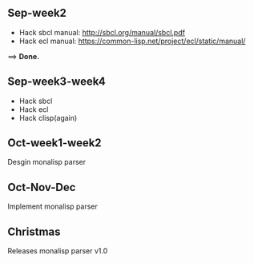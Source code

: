 
## Sep-week2
- Hack sbcl manual: http://sbcl.org/manual/sbcl.pdf
- Hack ecl manual: https://common-lisp.net/project/ecl/static/manual/

==> **Done.**

## Sep-week3-week4
- Hack sbcl
- Hack ecl
- Hack clisp(again)

## Oct-week1-week2
Desgin monalisp parser

## Oct-Nov-Dec
Implement monalisp parser

## Christmas
Releases monalisp parser v1.0
